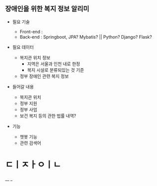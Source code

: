  ## 장애인을 위한 복지 정보 알리미 
- 필요 기술
  - Front-end : 
  - Back-end : Springboot, JPA? Mybatis? || Python? Django? Flask?
- 필요 데이터 
  - 복지관 위치 정보
    - 지역은 서울과 인천 내로 한정
    - 복지 시설로 분류되있는 것 기준
  - 정부 장애인 관련 복지 정보
- 들어갈 내용 
  - 복지관 위치
  - 정부 지원
  - 정부 사업
  - 보건 복지 등의 관한 법률 내역?
 
- 기능
  - 챗봇 기능
  - 관련 검색어 

# ㄷㅣㅈㅏㅇㅣㄴ
__
_
